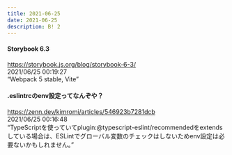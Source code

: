 ```yaml
---
title: 2021-06-25
date: 2021-06-25
description: B! 2
---
```


#### Storybook 6.3
https://storybook.js.org/blog/storybook-6-3/<br>
2021/06/25 00:19:27<br>
“Webpack 5 stable, Vite”


#### .eslintrcのenv設定ってなんぞや？
https://zenn.dev/kimromi/articles/546923b7281dcb<br>
2021/06/25 00:16:48<br>
“TypeScriptを使っていてplugin:@typescript-eslint/recommendedをextendsしている場合は、ESLintでグローバル変数のチェックはしないためenv設定は必要ないかもしれません。”


